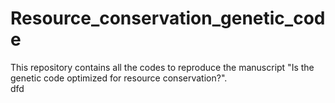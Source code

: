 # Resource_conservation_genetic_code
This repository contains all the codes to reproduce the manuscript "Is the genetic code optimized for resource conservation?".     
dfd
